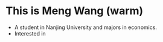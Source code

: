 # This is Meng Wang (warm)
- A student in Nanjing University and majors in economics. 
- Interested in 

